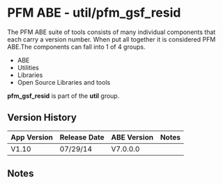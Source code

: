 # PFM ABE - util/pfm_gsf_resid

The PFM ABE suite of tools consists of many individual components that each carry a version number.  When put all together it is considered PFM ABE.The components can fall into 1 of 4 groups.
- ABE
- Utilities
- Libraries
- Open Source Libraries and tools

**pfm_gsf_resid** is part of the **util** group.

## Version History

|App Version|Release Date|ABE Version|Notes|
|-------|------------|-----|---|
|V1.10|07/29/14|V7.0.0.0|  |

## Notes
